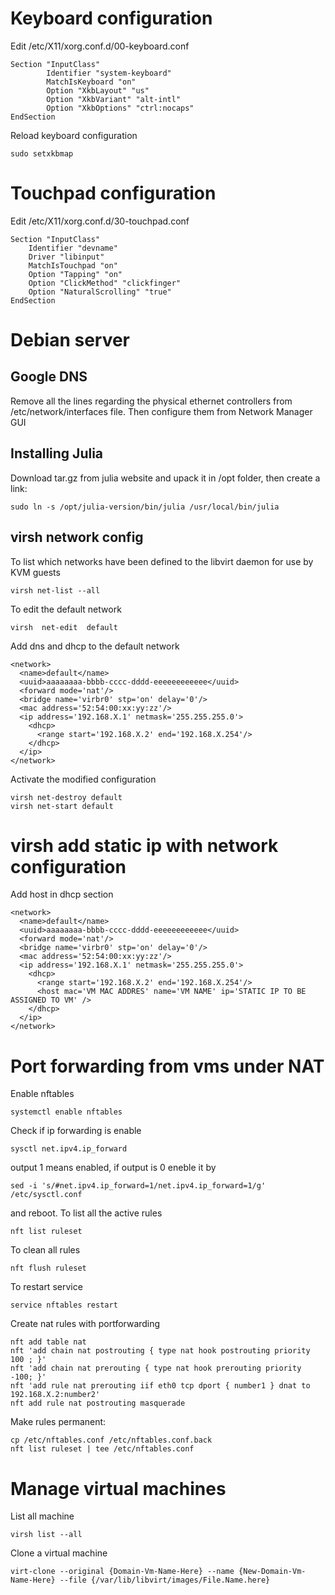 # Keyboard configuration
Edit /etc/X11/xorg.conf.d/00-keyboard.conf
```
Section "InputClass"
        Identifier "system-keyboard"
        MatchIsKeyboard "on"
        Option "XkbLayout" "us"
        Option "XkbVariant" "alt-intl"
        Option "XkbOptions" "ctrl:nocaps"
EndSection
```
Reload keyboard configuration
```
sudo setxkbmap
```
# Touchpad configuration
Edit /etc/X11/xorg.conf.d/30-touchpad.conf
```
Section "InputClass"
    Identifier "devname"
    Driver "libinput"
    MatchIsTouchpad "on"
    Option "Tapping" "on"
    Option "ClickMethod" "clickfinger"
    Option "NaturalScrolling" "true"
EndSection
```

# Debian server
## Google DNS
Remove all the lines regarding the physical ethernet controllers from /etc/network/interfaces file. Then configure them from Network Manager GUI
## Installing Julia
Download tar.gz from julia website and upack it in /opt folder, then create a link:
```
sudo ln -s /opt/julia-version/bin/julia /usr/local/bin/julia
```
## virsh network config
To list which networks have been defined to the libvirt daemon for use by KVM guests
```
virsh net-list --all
```
To edit the default network
```
virsh  net-edit  default
```
Add dns and dhcp to the default network
```
<network>
  <name>default</name>
  <uuid>aaaaaaaa-bbbb-cccc-dddd-eeeeeeeeeeee</uuid>
  <forward mode='nat'/>
  <bridge name='virbr0' stp='on' delay='0'/>
  <mac address='52:54:00:xx:yy:zz'/>
  <ip address='192.168.X.1' netmask='255.255.255.0'>
    <dhcp>
      <range start='192.168.X.2' end='192.168.X.254'/>
    </dhcp>
  </ip>
</network>
```
Activate the modified configuration
```
virsh net-destroy default
virsh net-start default
```
# virsh add static ip with network configuration
Add host in dhcp section
```
<network>
  <name>default</name>
  <uuid>aaaaaaaa-bbbb-cccc-dddd-eeeeeeeeeeee</uuid>
  <forward mode='nat'/>
  <bridge name='virbr0' stp='on' delay='0'/>
  <mac address='52:54:00:xx:yy:zz'/>
  <ip address='192.168.X.1' netmask='255.255.255.0'>
    <dhcp>
      <range start='192.168.X.2' end='192.168.X.254'/>
      <host mac='VM MAC ADDRES' name='VM NAME' ip='STATIC IP TO BE ASSIGNED TO VM' />
    </dhcp>
  </ip>
</network>
```

# Port forwarding from vms under NAT
Enable nftables
```
systemctl enable nftables
```
Check if ip forwarding is enable
```
sysctl net.ipv4.ip_forward
```
output 1 means enabled, if output is 0 eneble it by
```
sed -i 's/#net.ipv4.ip_forward=1/net.ipv4.ip_forward=1/g' /etc/sysctl.conf
```
and reboot.
To list all the active rules
```
nft list ruleset
```
To clean all rules
```
nft flush ruleset
```
To restart service
```
service nftables restart
```
Create nat rules with portforwarding
```
nft add table nat
nft 'add chain nat postrouting { type nat hook postrouting priority 100 ; }'
nft 'add chain nat prerouting { type nat hook prerouting priority -100; }'
nft 'add rule nat prerouting iif eth0 tcp dport { number1 } dnat to 192.168.X.2:number2'
nft add rule nat postrouting masquerade
```
Make rules permanent:
```
cp /etc/nftables.conf /etc/nftables.conf.back
nft list ruleset | tee /etc/nftables.conf
```
# Manage virtual machines
List all machine
```
virsh list --all
```
Clone a virtual machine
```
virt-clone --original {Domain-Vm-Name-Here} --name {New-Domain-Vm-Name-Here} --file {/var/lib/libvirt/images/File.Name.here}
```
